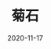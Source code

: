 ---
layout: movie-review
title: 菊石
description: >
  催眠流派的女同电影，谁来救救我…
category: 电影
img: assets/img/movie/2020/菊石.webp
star: 3
date: 2020-11-17
---